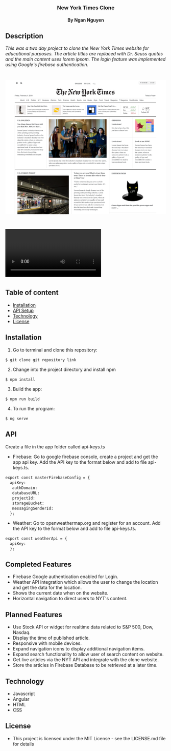 <h3 align="center"> New York Times Clone </h3>
<h4 align="center"> By Ngan Nguyen </h4>

## Description

_This was a two day project to clone the New York Times website for educational purposes.  The article titles are replaced with Dr. Seuss quotes and the main content uses lorem ipsom. The login feature was implemented using Google's firebase authentication._

# ![demo](src/assets/img/demo.png)
# ![demo](nytclone.mov)

## Table of content

- [Installation](#installation)
- [API Setup](#API)
- [Technology](#technology)
- [License](#license)

## Installation

1. Go to terminal and clone this repository:
```
$ git clone git repository link
```
2. Change into the project directory and install npm
```
$ npm install
```
3. Build the app:
```
$ npm run build
```
4.  To run the program:
```
$ ng serve
```

## API
Create a file in the app folder called api-keys.ts
* Firebase: Go to google firebase console, create a project and get the app api key. Add the API key to the format below and add to file api-keys.ts.
```
export const masterFirebaseConfig = {
  apiKey:
   authDomain:
   databaseURL:
   projectId:
   storageBucket:
   messagingSenderId:
  };
```
* Weather: Go to openweathermap.org and register for an account. Add the API key to the format below and add to file api-keys.ts.
```
export const weatherApi = {
  apiKey:
  };
```
## Completed Features
* Firebase Google authentication enabled for Login.
* Weather API integration which allows the user to change the location and get the data for the location.
* Shows the current date when on the website.
* Horizontal navigation to direct users to NYT's content.


## Planned Features
* Use Stock API or widget for realtime data related to S&P 500, Dow, Nasdaq.
* Display the time of published article.
* Responsive with mobile devices.
* Expand navigation icons to display additional navigation items.
* Expand search functionality to allow user of search content on website.
* Get live articles via the NYT API and integrate with the clone website.
* Store the articles in Firebase Database to be retrieved at a later time.

## Technology
* Javascript
* Angular
* HTML
* CSS

## License
* This project is licensed under the MIT License - see the LICENSE.md file for details
